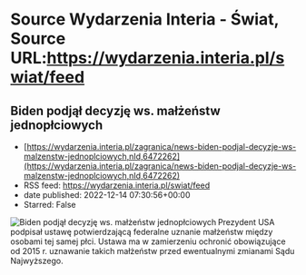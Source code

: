 # Source Wydarzenia Interia - Świat, Source URL:https://wydarzenia.interia.pl/swiat/feed

## Biden podjął decyzję ws. małżeństw jednopłciowych
 - [https://wydarzenia.interia.pl/zagranica/news-biden-podjal-decyzje-ws-malzenstw-jednoplciowych,nId,6472262](https://wydarzenia.interia.pl/zagranica/news-biden-podjal-decyzje-ws-malzenstw-jednoplciowych,nId,6472262)
 - RSS feed: https://wydarzenia.interia.pl/swiat/feed
 - date published: 2022-12-14 07:30:56+00:00
 - Starred: False

<p><a href="https://wydarzenia.interia.pl/zagranica/news-biden-podjal-decyzje-ws-malzenstw-jednoplciowych,nId,6472262"><img align="left" alt="Biden podjął decyzję ws. małżeństw jednopłciowych" src="https://i.iplsc.com/biden-podjal-decyzje-ws-malzenstw-jednoplciowych/000GHHTQ8R6I3U40-C321.jpg" /></a>Prezydent USA podpisał ustawę potwierdzającą federalne uznanie małżeństw między osobami tej samej płci. Ustawa ma w zamierzeniu ochronić obowiązujące od 2015 r. uznawanie takich małżeństw przed ewentualnymi zmianami Sądu Najwyższego.</p><br clear="all" />
